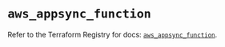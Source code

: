 # `aws_appsync_function`

Refer to the Terraform Registry for docs: [`aws_appsync_function`](https://registry.terraform.io/providers/hashicorp/aws/6.6.0/docs/resources/appsync_function).
